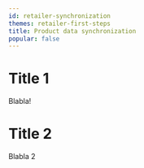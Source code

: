 ```yaml
---
id: retailer-synchronization
themes: retailer-first-steps
title: Product data synchronization
popular: false
---
```


# Title 1

Blabla!

# Title 2

Blabla 2
